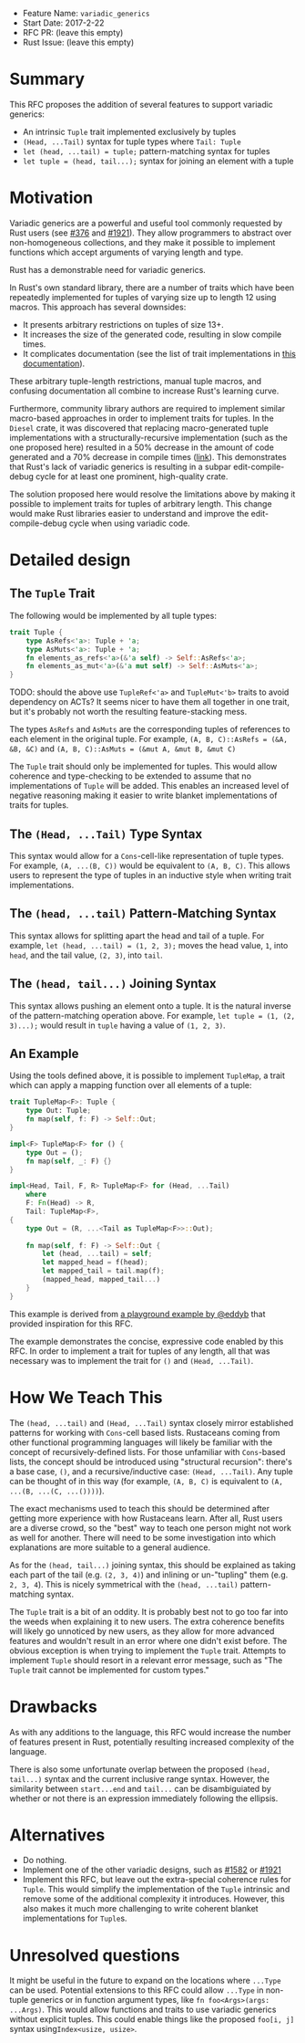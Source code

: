 - Feature Name: `variadic_generics`
- Start Date: 2017-2-22
- RFC PR: (leave this empty)
- Rust Issue: (leave this empty)

# Summary
[summary]: #summary

This RFC proposes the addition of several features to support variadic generics:
- An intrinsic `Tuple` trait implemented exclusively by tuples
- `(Head, ...Tail)` syntax for tuple types where `Tail: Tuple`
- `let (head, ...tail) = tuple;` pattern-matching syntax for tuples
- `let tuple = (head, tail...);` syntax for joining an element with a tuple

# Motivation
[motivation]: #motivation

Variadic generics are a powerful and useful tool commonly requested by Rust
users (see
[#376](https://github.com/rust-lang/rfcs/issues/376) and
[#1921](https://github.com/rust-lang/rfcs/pull/1921)). They allow
programmers to abstract over non-homogeneous collections, and they make it
possible to implement functions which accept arguments of varying length and
type.

Rust has a demonstrable need for variadic generics.

In Rust's own standard library, there are a number of traits which have
been repeatedly implemented for tuples of varying size up to length 12 using
macros. This approach has several downsides:
- It presents arbitrary restrictions on tuples of size 13+.
- It increases the size of the generated code, resulting in slow compile times.
- It complicates documentation
(see the list of trait implementations in
[this documentation](https://doc.rust-lang.org/std/primitive.tuple.html)).

These arbitrary tuple-length restrictions, manual tuple macros, and confusing
documentation all combine to increase Rust's learning curve.

Furthermore, community library authors are required to implement similar
macro-based approaches in order to implement traits for tuples. In the `Diesel`
crate, it was discovered that replacing macro-generated tuple implementations
with a structurally-recursive implementation (such as the one proposed here)
resulted in a 50% decrease in the amount of code generated and a 70% decrease
in compile times ([link](https://github.com/diesel-rs/diesel/pull/747)). This
demonstrates that Rust's lack of variadic generics is resulting in a subpar
edit-compile-debug cycle for at least one prominent, high-quality crate.

The solution proposed here would resolve the limitations above by making it
possible to implement traits for tuples of arbitrary length. This change would
make Rust libraries easier to understand and improve the edit-compile-debug
cycle when using variadic code.


# Detailed design
[design]: #detailed-design

## The `Tuple` Trait
The following would be implemented by all tuple types:
```rust
trait Tuple {
    type AsRefs<'a>: Tuple + 'a;
    type AsMuts<'a>: Tuple + 'a;
    fn elements_as_refs<'a>(&'a self) -> Self::AsRefs<'a>;
    fn elements_as_mut<'a>(&'a mut self) -> Self::AsMuts<'a>;
}
```

TODO: should the above use `TupleRef<'a>` and `TupleMut<'b>` traits to avoid
dependency on ACTs? It seems nicer to have them all together in one trait, but
it's probably not worth the resulting feature-stacking mess.

The types `AsRefs` and `AsMuts` are the corresponding tuples of references to
each element in the original tuple. For example,
`(A, B, C)::AsRefs = (&A, &B, &C)` and
`(A, B, C)::AsMuts = (&mut A, &mut B, &mut C)`

The `Tuple` trait should only be implemented for tuples. This would allow
coherence and type-checking to be extended to assume that no implementations
of `Tuple` will be added. This enables an increased level of negative
reasoning making it easier to write blanket implementations of traits for
tuples.

## The `(Head, ...Tail)` Type Syntax
This syntax would allow for a `Cons`-cell-like representation of tuple types.
For example, `(A, ...(B, C))` would be equivalent to `(A, B, C)`. This allows
users to represent the type of tuples in an inductive style when writing trait
implementations.

## The `(head, ...tail)` Pattern-Matching Syntax
This syntax allows for splitting apart the head and tail of a tuple. For
example, `let (head, ...tail) = (1, 2, 3);` moves the head value, `1`, into
`head`, and the tail value, `(2, 3)`, into `tail`.

## The `(head, tail...)` Joining Syntax
This syntax allows pushing an element onto a tuple. It is the natural inverse
of the pattern-matching operation above. For example,
`let tuple = (1, (2, 3)...);` would result in `tuple` having a value of
`(1, 2, 3)`.

## An Example

Using the tools defined above, it is possible to implement `TupleMap`, a
trait which can apply a mapping function over all elements of a tuple:

```rust
trait TupleMap<F>: Tuple {
    type Out: Tuple;
    fn map(self, f: F) -> Self::Out;
}

impl<F> TupleMap<F> for () {
    type Out = ();
    fn map(self, _: F) {}
}

impl<Head, Tail, F, R> TupleMap<F> for (Head, ...Tail)
    where
    F: Fn(Head) -> R,
    Tail: TupleMap<F>,
{
    type Out = (R, ...<Tail as TupleMap<F>>::Out);
    
    fn map(self, f: F) -> Self::Out {
        let (head, ...tail) = self;
        let mapped_head = f(head);
        let mapped_tail = tail.map(f);
        (mapped_head, mapped_tail...)
    }
}
```

This example is derived from
[a playground example by @eddyb]()
that provided inspiration for this RFC.

The example demonstrates the concise, expressive code enabled
by this RFC. In order to implement a trait for tuples of any length, all
that was necessary was to implement the trait for `()` and `(Head, ...Tail)`.

# How We Teach This
[teach]: #teach

The `(head, ...tail)` and `(Head, ...Tail)` syntax closely mirror established
patterns for working with `Cons`-cell based lists. Rustaceans coming from
other functional programming languages will likely be familiar with the concept
of recursively-defined lists. For those unfamiliar with `Cons`-based
lists, the concept should be introduced using "structural recursion": there's
a base case, `()`, and a recursive/inductive case: `(Head, ...Tail)`. Any tuple
can be thought of in this way
(for example, `(A, B, C)` is equivalent to `(A, ...(B, ...(C, ...())))`).

The exact mechanisms used to teach this should be determined after getting more
experience with how Rustaceans learn. After all, Rust users are a diverse crowd,
so the "best" way to teach one person might not work as well for another. There
will need to be some investigation into which explanations are more
suitable to a general audience.

As for the `(head, tail...)` joining syntax, this should be explained as
taking each part of the tail (e.g. `(2, 3, 4)`) and inlining or un-"tupling"
them (e.g. `2, 3, 4`). This is nicely symmetrical with the `(head, ...tail)`
pattern-matching syntax.

The `Tuple` trait is a bit of an oddity. It is probably best not to go too
far into the weeds when explaining it to new users. The extra coherence
benefits will likely go unnoticed by new users, as they allow for more
advanced features and wouldn't result in an error where one didn't exist
before. The obvious exception is when trying to implement the `Tuple` trait.
Attempts to implement `Tuple` should resort in a relevant error message,
such as "The `Tuple` trait cannot be implemented for custom types."

# Drawbacks
[drawbacks]: #drawbacks

As with any additions to the language, this RFC would increase the number
of features present in Rust, potentially resulting increased complexity
of the language.

There is also some unfortunate overlap between the proposed `(head, tail...)`
syntax and the current inclusive range syntax. However, the similarity
between `start...end` and `tail...` can be disambiguiated by whether or not
there is an expression immediately following the ellipsis.

# Alternatives
[alternatives]: #alternatives

- Do nothing.
- Implement one of the other variadic designs, such as
[#1582](https://github.com/rust-lang/rfcs/pull/1582) or
[#1921](https://github.com/rust-lang/rfcs/pull/1921)
- Implement this RFC, but leave out the extra-special coherence rules for
`Tuple`. This would simplify the implementation of the `Tuple` intrinsic
and remove some of the additional complexity it introduces. However, this
also makes it much more challenging to write coherent blanket
implementations for `Tuple`s.

# Unresolved questions
[unresolved]: #unresolved-questions
It might be useful in the future to expand on the locations where `...Type`
can be used. Potential extensions to this RFC could allow `...Type` in
non-tuple generics or in function argument types, like
`fn foo<Args>(args: ...Args)`.
This would allow functions and traits to use variadic generics without
explicit tuples. This could enable things like the proposed `foo[i, j]` syntax
using`Index<usize, usize>`.

